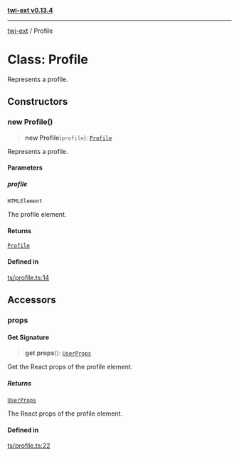 [**twi-ext v0.13.4**](../README.md)

***

[twi-ext](../README.md) / Profile

# Class: Profile

Represents a profile.

## Constructors

### new Profile()

> **new Profile**(`profile`): [`Profile`](Profile.md)

Represents a profile.

#### Parameters

##### profile

`HTMLElement`

The profile element.

#### Returns

[`Profile`](Profile.md)

#### Defined in

[ts/profile.ts:14](https://github.com/Robot-Inventor/twi-ext/blob/39fa1a16d0e0747be9abed950c48343fb9d5e407/src/ts/profile.ts#L14)

## Accessors

### props

#### Get Signature

> **get** **props**(): [`UserProps`](../interfaces/UserProps.md)

Get the React props of the profile element.

##### Returns

[`UserProps`](../interfaces/UserProps.md)

The React props of the profile element.

#### Defined in

[ts/profile.ts:22](https://github.com/Robot-Inventor/twi-ext/blob/39fa1a16d0e0747be9abed950c48343fb9d5e407/src/ts/profile.ts#L22)
